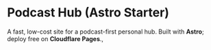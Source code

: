 # Podcast Hub (Astro Starter)

A fast, low-cost site for a podcast-first personal hub. Built with **Astro**; deploy free on **Cloudflare Pages**., 